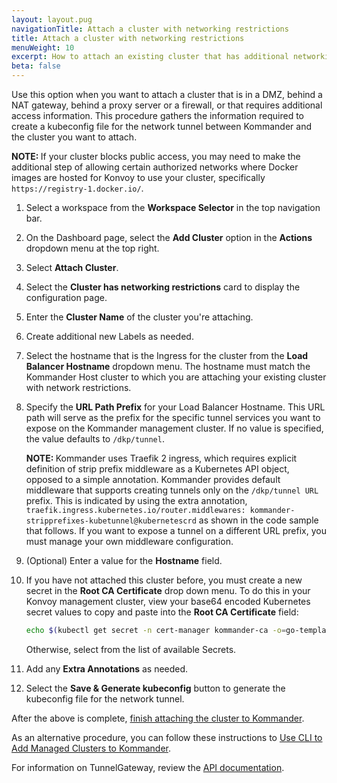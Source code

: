 ```yaml
---
layout: layout.pug
navigationTitle: Attach a cluster with networking restrictions
title: Attach a cluster with networking restrictions
menuWeight: 10
excerpt: How to attach an existing cluster that has additional networking restrictions
beta: false
---
```


<!-- markdownlint-disable MD030 -->

Use this option when you want to attach a cluster that is in a DMZ, behind a NAT gateway, behind a proxy server or a firewall, or that requires additional access information. This procedure gathers the information required to create a kubeconfig file for the network tunnel between Kommander and the cluster you want to attach.

<p class="message--note"><strong>NOTE: </strong>If your cluster blocks public access, you may need to make the additional step of allowing certain authorized networks where Docker images are hosted for Konvoy to use your cluster, specifically <code>https://registry-1.docker.io/</code>.</p>

1. Select a workspace from the **Workspace Selector** in the top navigation bar. 

1. On the Dashboard page, select the **Add Cluster** option in the **Actions** dropdown menu at the top right.

1. Select **Attach Cluster**.

1. Select the **Cluster has networking restrictions** card to display the configuration page.

    <!--- ![Add Cluster Networking Options](/dkp/kommander/1.4/img/cluster-has-networking-restrictions.png) --->

1. Enter the **Cluster Name** of the cluster you're attaching.

1. Create additional new Labels as needed.

1. Select the hostname that is the Ingress for the cluster from the **Load Balancer Hostname** dropdown menu. The hostname must match the Kommander Host cluster to which you are attaching your existing cluster with network restrictions.

1. Specify the **URL Path Prefix** for your Load Balancer Hostname. This URL path will serve as the prefix for the specific tunnel services you want to expose on the Kommander management cluster. If no value is specified, the value defaults to `/dkp/tunnel`.

   <p class="message--note"><strong>NOTE: </strong>Kommander uses Traefik 2 ingress, which requires explicit definition of strip prefix middleware as a Kubernetes API object, opposed to a simple annotation. Kommander provides default middleware that supports creating tunnels only on the <code>/dkp/tunnel URL</code> prefix. This is indicated by using the extra annotation, <code>traefik.ingress.kubernetes.io/router.middlewares: kommander-stripprefixes-kubetunnel@kubernetescrd</code> as shown in the code sample that follows. If you want to expose a tunnel on a different URL prefix, you must manage your own middleware configuration.</p>

1. (Optional) Enter a value for the **Hostname** field.

1. If you have not attached this cluster before, you must create a new secret in the **Root CA Certificate** drop down menu. To do this in your Konvoy management cluster, view your base64 encoded Kubernetes secret values to copy and paste into the **Root CA Certificate** field:

   ```bash
   echo $(kubectl get secret -n cert-manager kommander-ca -o=go-template='{{index .data "tls.crt"}}')
   ```

   Otherwise, select from the list of available Secrets.

   <!--- ![Network Cluster Configuration](/dkp/kommander/1.4/img/attach-network-restrict-cluster-tunnel-config.png) --->

1. Add any **Extra Annotations** as needed.

1. Select the **Save & Generate kubeconfig** button to generate the kubeconfig file for the network tunnel.

After the above is complete, [finish attaching the cluster to Kommander](../finish-attaching-cluster).

As an alternative procedure, you can follow these instructions to [Use CLI to Add Managed Clusters to Kommander][tunnel-cli].

For information on TunnelGateway, review the [API documentation][tunnel-gateway-api-docs].

[tunnel-cli]: ../../tunnel-cli/
[tunnel-gateway-api-docs]: ../../tunnel-cli/api-reference
